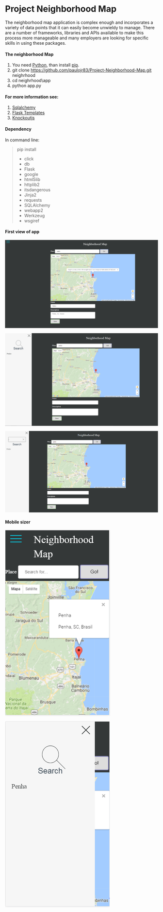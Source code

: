 # Project Neighborhood Map
 The neighborhood map application is complex enough and incorporates a variety of data points that it can easily become unwieldy to manage. There are a number of frameworks, libraries and APIs available to make this process more manageable and many employers are looking for specific skills in using these packages.

#### The neighborhood Map
1. You need [Python](https://www.python.org/downloads/), than install [pip](https://pip.pypa.io/en/stable/installing/).
2. git clone https://github.com/paulojr83/Project-Neighborhood-Map.git neighrhood
3. cd neighrhood\app
4. python app.py

#### For more information see:
1. [Sqlalchemy](http://docs.sqlalchemy.org/en/latest/core/schema.html)
2. [Flask Templates](http://flask.pocoo.org/)   
3. [Knockoutjs](http://knockoutjs.com/documentation/introduction.html)

#### Dependency
In command line: 
> pip install 
> * click
> * db
> * Flask
> * google
> * html5lib
> * httplib2
> * itsdangerous
> * Jinja2
> * requests
> * SQLAlchemy
> * webapp2
> * Werkzeug
> * wsgiref


#### First view of app
![alt text](https://raw.githubusercontent.com/paulojr83/Project-Neighborhood-Map/master/app/static/images/1.PNG "")

![alt text](https://raw.githubusercontent.com/paulojr83/Project-Neighborhood-Map/master/app/static/images/2.PNG "")

![alt text](https://raw.githubusercontent.com/paulojr83/Project-Neighborhood-Map/master/app/static/images/3.PNG "")
#### Mobile sizer
![alt text](https://raw.githubusercontent.com/paulojr83/Project-Neighborhood-Map/master/app/static/images/4.PNG "")

![alt text](https://raw.githubusercontent.com/paulojr83/Project-Neighborhood-Map/master/app/static/images/5.PNG "")

